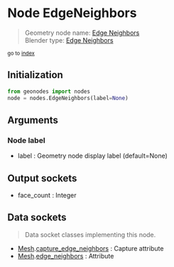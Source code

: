
# Node EdgeNeighbors

> Geometry node name: [Edge Neighbors](https://docs.blender.org/manual/en/latest/modeling/geometry_nodes/material/edge_neighbors.html)<br>
  Blender type: [Edge Neighbors](https://docs.blender.org/api/current/bpy.types.GeometryNodeInputMeshEdgeNeighbors.html)
  
<sub>go to [index](/docs/index.md)</sub>

## Initialization

```python
from geonodes import nodes
node = nodes.EdgeNeighbors(label=None)
```



## Arguments


### Node label

- label : Geometry node display label (default=None)

## Output sockets

- face_count : Integer

## Data sockets

> Data socket classes implementing this node.
  
  
- [Mesh](/docs/sockets/Mesh.md).[capture_edge_neighbors](/docs/sockets/Mesh.md#capture_edge_neighbors) : Capture attribute
- [Mesh](/docs/sockets/Mesh.md).[edge_neighbors](/docs/sockets/Mesh.md#edge_neighbors) : Attribute
  
